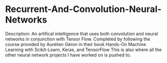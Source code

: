 # Recurrent-And-Convolution-Neural-Networks
Description: An artifical intelligence that uses both convolution and neural networks in conjunction with Tensor Flow. Completed by following the course provided by Aurélien Géron in their book Hands-On Machine Learning with Scikit-Learn, Keras, and TensorFlow
This is also where all the other neural network projects I have worked on is pushed to. 
